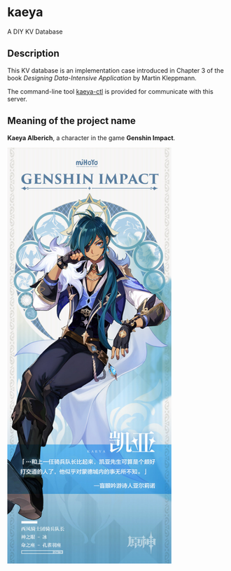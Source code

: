 # kaeya
 A DIY KV Database

## Description

This KV database is an implementation case introduced in Chapter 3 of the book _Designing Data-Intensive Application_ by Martin Kleppmann.

The command-line tool [kaeya-ctl](https://github.com/ForeverSRC/kaeya-ctl) is provided for communicate with this server.

## Meaning of the project name
**Kaeya Alberich**, a  character in the game **Genshin Impact**.

<img alt="Kaeya Alberich" height="951" src="./doc/kaeya.jpeg" width="375"/>
